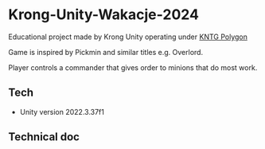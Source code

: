 # Krong-Unity-Wakacje-2024

Educational project made by Krong Unity operating under [KNTG Polygon](https://kntgpolygon.pl/)

Game is inspired by Pickmin and similar titles e.g. Overlord.

Player controls a commander that gives order to minions that do most work.


## Tech

- Unity version 2022.3.37f1

## Technical doc

